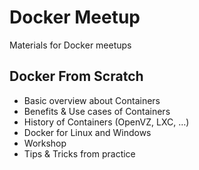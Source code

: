 # Docker Meetup
Materials for Docker meetups

## Docker From Scratch
- Basic overview about Containers
- Benefits & Use cases of Containers
- History of Containers (OpenVZ, LXC, …)
- Docker for Linux and Windows
- Workshop
- Tips & Tricks from practice


